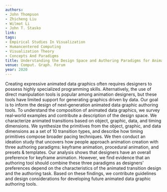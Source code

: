 ```yaml
---
authors:
- John Thompson
- Zhicheng Liu
- Wilmot Li
- John T. Stasko
link:
tags:
- Empirical Studies In Visualization
- Humancentered Computing
- Visualization Theory
- Concepts And Paradigms
title: Understanding the Design Space and Authoring Paradigms for Animated Data Graphics.
venue: Comput. Graph. Forum
year: 2020
---
```

Creating expressive animated data graphics often requires designers to possess highly specialized programming skills. Alternatively, the use of direct manipulation tools is popular among animation designers, but these tools have limited support for generating graphics driven by data. Our goal is to inform the design of next‐generation animated data graphic authoring tools. To understand the composition of animated data graphics, we survey real‐world examples and contribute a description of the design space. We characterize animated transitions based on object, graphic, data, and timing dimensions. We synthesize the primitives from the object, graphic, and data dimensions as a set of 10 transition types, and describe how timing primitives compose broader pacing techniques. We then conduct an ideation study that uncovers how people approach animation creation with three authoring paradigms: keyframe animation, procedural animation, and presets & templates. Our analysis shows that designers have an overall preference for keyframe animation. However, we find evidence that an authoring tool should combine these three paradigms as designers’ preferences depend on the characteristics of the animated transition design and the authoring task. Based on these findings, we contribute guidelines and design considerations for developing future animated data graphic authoring tools.